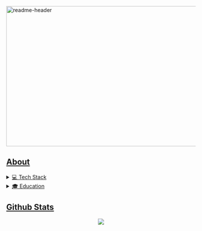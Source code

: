 <a href="https://liamgrant.com/" target="_blank"><img width="1280" height="372" alt="readme-header" src="https://github.com/user-attachments/assets/2c7e20dc-2722-40a7-8aec-664bacdd0a37" /></alt>

<h2>About</h2>
<details>
<summary>💻 Tech Stack</summary>
<br />

<ul>
	<li><strong>Front End:</strong> Next.js, React, Shopify Liquid, Remix, TypeScript, React Native, JavaScript, HTML, CSS, TailwindCSS, Threejs</li>
	<li><strong>Back End:</strong> NodeJs, PostgreSQL, PHP, Python, C#, Java, MongoDB, MySQL</li>
  <li><strong>Infrastructure:</strong> AWS:EC2, Vercel, Supabase, Render</li>
  <li><strong>Minor:</strong> IoT and Mobile Technologies</li>
  <li><strong>Developer Tools:</strong> Docker, Git, npm, Scrum Methodology</li>
</ul>
</details>

<details>
<summary>🎓 Education</summary>
<br />

<ul>
	<li><strong>Institution:</strong> Queensland University of Technology</li>
	<li><strong>Bachelor of Information Technology:</strong> 2021-2023</li>
  <li><strong>Major:</strong> Computer Science</li>
  <li><strong>Minor:</strong> IoT and Mobile Technologies</li>
  <li><strong>Additional:</strong> User Experience and Interaction Design Units</li>
</ul>
</details>

<h2>Github Stats</h2>
<div align="center">
  
![](http://github-profile-summary-cards.vercel.app/api/cards/profile-details?username=8liam&theme=tokyonight)

</div>
